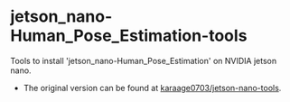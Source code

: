 # jetson_nano-Human_Pose_Estimation-tools
Tools to install 'jetson_nano-Human_Pose_Estimation' on NVIDIA jetson nano.

* The original version can be found at [karaage0703/jetson-nano-tools](https://github.com/karaage0703/jetson-nano-tools).
